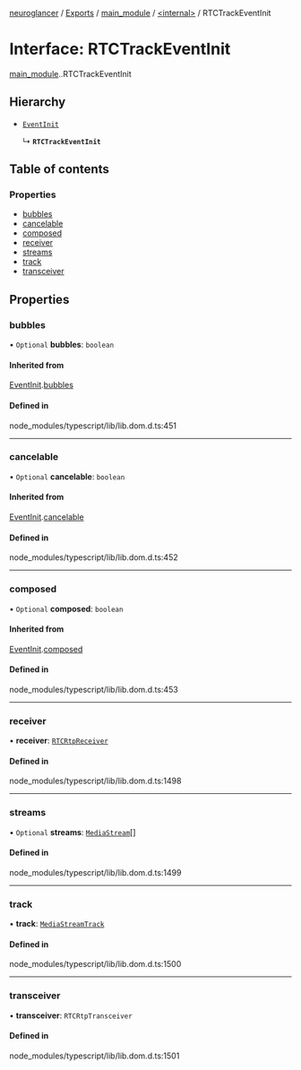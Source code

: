 [neuroglancer](../README.md) / [Exports](../modules.md) / [main\_module](../modules/main_module.md) / [<internal\>](../modules/main_module._internal_.md) / RTCTrackEventInit

# Interface: RTCTrackEventInit

[main_module](../modules/main_module.md).[<internal>](../modules/main_module._internal_.md).RTCTrackEventInit

## Hierarchy

- [`EventInit`](main_module._internal_.EventInit.md)

  ↳ **`RTCTrackEventInit`**

## Table of contents

### Properties

- [bubbles](main_module._internal_.RTCTrackEventInit.md#bubbles)
- [cancelable](main_module._internal_.RTCTrackEventInit.md#cancelable)
- [composed](main_module._internal_.RTCTrackEventInit.md#composed)
- [receiver](main_module._internal_.RTCTrackEventInit.md#receiver)
- [streams](main_module._internal_.RTCTrackEventInit.md#streams)
- [track](main_module._internal_.RTCTrackEventInit.md#track)
- [transceiver](main_module._internal_.RTCTrackEventInit.md#transceiver)

## Properties

### bubbles

• `Optional` **bubbles**: `boolean`

#### Inherited from

[EventInit](main_module._internal_.EventInit.md).[bubbles](main_module._internal_.EventInit.md#bubbles)

#### Defined in

node_modules/typescript/lib/lib.dom.d.ts:451

___

### cancelable

• `Optional` **cancelable**: `boolean`

#### Inherited from

[EventInit](main_module._internal_.EventInit.md).[cancelable](main_module._internal_.EventInit.md#cancelable)

#### Defined in

node_modules/typescript/lib/lib.dom.d.ts:452

___

### composed

• `Optional` **composed**: `boolean`

#### Inherited from

[EventInit](main_module._internal_.EventInit.md).[composed](main_module._internal_.EventInit.md#composed)

#### Defined in

node_modules/typescript/lib/lib.dom.d.ts:453

___

### receiver

• **receiver**: [`RTCRtpReceiver`](../modules/main_module._internal_.md#rtcrtpreceiver)

#### Defined in

node_modules/typescript/lib/lib.dom.d.ts:1498

___

### streams

• `Optional` **streams**: [`MediaStream`](../modules/main_module._internal_.md#mediastream)[]

#### Defined in

node_modules/typescript/lib/lib.dom.d.ts:1499

___

### track

• **track**: [`MediaStreamTrack`](../modules/main_module._internal_.md#mediastreamtrack)

#### Defined in

node_modules/typescript/lib/lib.dom.d.ts:1500

___

### transceiver

• **transceiver**: `RTCRtpTransceiver`

#### Defined in

node_modules/typescript/lib/lib.dom.d.ts:1501
